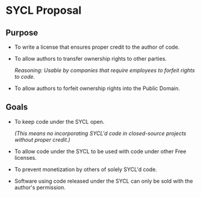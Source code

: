 # SYCL Proposal

## Purpose
*	To write a license that ensures proper credit to the author of code.
*	To allow authors to transfer ownership rights to other parties.
	
	_Reasoning: Usable by companies that require employees to forfeit rights
 	to code._
*	To allow authors to forfeit ownership rights into the Public Domain.

## Goals
*	To keep code under the SYCL open.

	_(This means no incorporating SYCL'd code in closed-source projects without
	proper credit.)_
*	To allow code under the SYCL to be used with code under other Free
 	licenses.
*	To prevent monetization by others of solely SYCL'd code.
*	Software using code released under the SYCL can only be sold with the author's permission.
